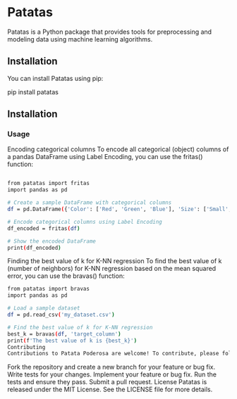 # Patatas 

Patatas is a Python package that provides tools for preprocessing and modeling data using machine learning algorithms.

## Installation

You can install Patatas using pip:

pip install patatas


## Installation

### Usage
Encoding categorical columns
To encode all categorical (object) columns of a pandas DataFrame using Label Encoding, you can use the fritas() function:
```bash

from patatas import fritas
import pandas as pd

# Create a sample DataFrame with categorical columns
df = pd.DataFrame({'Color': ['Red', 'Green', 'Blue'], 'Size': ['Small', 'Medium', 'Large']})

# Encode categorical columns using Label Encoding
df_encoded = fritas(df)

# Show the encoded DataFrame
print(df_encoded)
```


Finding the best value of k for K-NN regression
To find the best value of k (number of neighbors) for K-NN regression based on the mean squared error, you can use the bravas() function:


```bash
from patatas import bravas
import pandas as pd

# Load a sample dataset
df = pd.read_csv('my_dataset.csv')

# Find the best value of k for K-NN regression
best_k = bravas(df, 'target_column')
print(f'The best value of k is {best_k}')
Contributing
Contributions to Patata Poderosa are welcome! To contribute, please follow these steps:
```

Fork the repository and create a new branch for your feature or bug fix.
Write tests for your changes.
Implement your feature or bug fix.
Run the tests and ensure they pass.
Submit a pull request.
License
Patatas is released under the MIT License. See the LICENSE file for more details.

